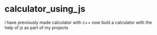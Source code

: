 # calculator_using_js
i have previously made calculator with c++ now buld a calculator with the help of js as part of my projects
